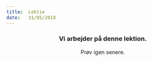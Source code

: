 ```yaml
---
title:  Lektie
date:   31/05/2018
---
```


### <center>Vi arbejder på denne lektion.</center>
<center>Prøv igen senere.</center>